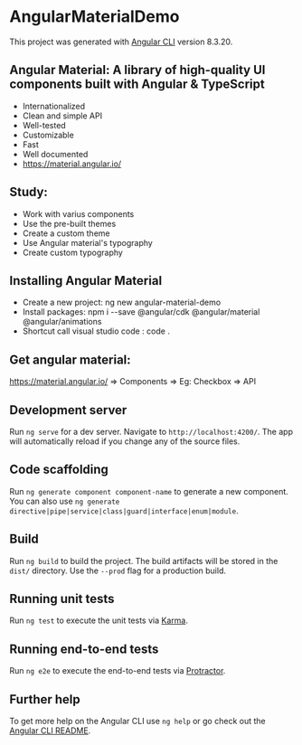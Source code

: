 # AngularMaterialDemo

This project was generated with [Angular CLI](https://github.com/angular/angular-cli) version 8.3.20.

## Angular Material: A library of high-quality UI components built with Angular & TypeScript
- Internationalized
- Clean and simple API
- Well-tested
- Customizable
- Fast
- Well documented
- https://material.angular.io/
## Study:
- Work with varius components
- Use the pre-built themes
- Create a custom theme
- Use Angular material's typography
- Create custom typography

## Installing Angular Material
- Create a new project: ng new angular-material-demo
- Install packages:
npm i --save @angular/cdk @angular/material
@angular/animations
- Shortcut call visual studio code : code .

## Get angular material:
 https://material.angular.io/
 => Components => Eg: Checkbox => API


## Development server

Run `ng serve` for a dev server. Navigate to `http://localhost:4200/`. The app will automatically reload if you change any of the source files.

## Code scaffolding

Run `ng generate component component-name` to generate a new component. You can also use `ng generate directive|pipe|service|class|guard|interface|enum|module`.

## Build

Run `ng build` to build the project. The build artifacts will be stored in the `dist/` directory. Use the `--prod` flag for a production build.

## Running unit tests

Run `ng test` to execute the unit tests via [Karma](https://karma-runner.github.io).

## Running end-to-end tests

Run `ng e2e` to execute the end-to-end tests via [Protractor](http://www.protractortest.org/).

## Further help

To get more help on the Angular CLI use `ng help` or go check out the [Angular CLI README](https://github.com/angular/angular-cli/blob/master/README.md).

